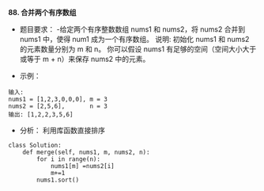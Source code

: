 **88. 合并两个有序数组**

 - 题目要求：
 -给定两个有序整数数组 nums1 和 nums2，将 nums2 合并到 nums1 中，使得 num1 成为一个有序数组。
说明:
初始化 nums1 和 nums2 的元素数量分别为 m 和 n。
你可以假设 nums1 有足够的空间（空间大小大于或等于 m + n）来保存 nums2 中的元素。

 - 示例：
```
输入:
nums1 = [1,2,3,0,0,0], m = 3
nums2 = [2,5,6],       n = 3
输出: [1,2,2,3,5,6]
```

 - 分析：
利用库函数直接排序
```
class Solution:
    def merge(self, nums1, m, nums2, n):
        for i in range(n):
            nums1[m] =nums2[i]
            m+=1
        nums1.sort()
```